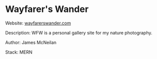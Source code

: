 <div>
  <h1>Wayfarer's Wander</h1>
  <p>Website: <a href="https://wayfarerswander.com">wayfarerswander.com</a></p>
  <p>Description: WFW is a personal gallery site for my nature photography.</p>
  <p>Author: James McNeilan</p>
  <p>Stack: MERN</p>
</div>
